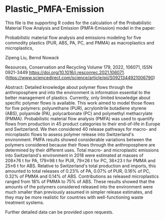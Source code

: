 # Plastic_PMFA-Emission

This file is the supporting R codes for the calculation of the Probabilistic Material Flow Analysis and Emission (PMFA-Emission) model in the paper:

Probabilistic material flow analysis and emissions modeling for five commodity plastics (PUR, ABS, PA, PC, and PMMA) as macroplastics and microplastics,

Zipeng Liu, Bernd Nowack

Resources, Conservation and Recycling
Volume 179, 2022, 106071, ISSN 0921-3449
https://doi.org/10.1016/j.resconrec.2021.106071.
(https://www.sciencedirect.com/science/article/pii/S0921344921006790)

Abstract: Detailed knowledge about polymer flows through the anthroposphere and into the environment is information essential to the better management of plastics. Currently, only limited knowledge about specific polymer flows is available. This work aimed to model those flows for five polymers: polyurethane (PUR), acrylonitrile butadiene styrene (ABS), polyamide (PA), polycarbonate (PC) and polymethyl methacrylate (PMMA). Probabilistic material flow analysis (PMFA) was used to quantify flows from production in 45 product categories to their end-of-life in Europe and Switzerland. We then considered 40 release pathways for macro- and microplastic flows to assess polymer release into Switzerland's environment. PMFA results showed considerable variations between the polymers considered because their flows through the anthroposphere are determined by their different uses. Total macro- and microplastic emissions into Switzerland's environment in 2018 were estimated at masses of 208±76 t for PA, 179±98 t for PUR, 79±26 t for PC, 36±23 t for PMMA and 25±6 t for ABS. Relative to Switzerland's total production and imports, this amounted to total releases of 0.23% of PA, 0.07% of PUR, 0.16% of PC, 0.32% of PMMA and 0.14% of ABS. Contributions as released microplastics ranged from 18% of PMMA to 75% of ABS. These results showed that the amounts of the polymers considered released into the environment were much smaller than previously assumed in simpler release estimates, and they may be more realistic for countries with well-functioning waste treatment systems.

Further detailed data can be provided upon requests.
